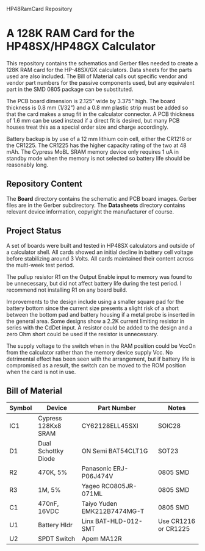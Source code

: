 HP48RamCard Repository

# A 128K RAM Card for the HP48SX/HP48GX Calculator

This repository contains the schematics and Gerber files needed to create
a 128K RAM card for the HP-48SX/GX calculators. Data sheets for the parts
used are also included. The Bill of Material calls out specific vendor and
vendor part numbers for the passive components used, but any equivalent
part in the SMD 0805 package can be substituted.

The PCB board dimension is 2.125" wide by 3.375" high. The board thickness
is 0.8 mm (1/32") and a 0.8 mm plastic strip must be added so that the card
makes a snug fit in the calculator connector. A PCB thickness of 1.6 mm
can be used instead if a direct fit is desired, but many PCB houses treat
this as a special order size and charge accordingly.

Battery backup is by use of a 12 mm lithium coin cell, either the CR1216 or
the CR1225. The CR1225 has the higher capacity rating of the two at 48 mAh.
The Cypress MoBL SRAM memory device only requires 1 uA in standby mode when
the memory is not selected so battery life should be reasonably long.

## Repository Content

The **Board** directory contains the schematic and PCB board images. Gerber
files are in the Gerber subdirectory. The **Datasheets** directory contains
relevant device information, copyright the manufacturer of course.

## Project Status

A set of boards were built and tested in HP48SX calculators and outside of
a calculator shell. All cards showed an initial decline in battery cell
voltage before stabilizing around 3 Volts. All cards maintained their
content across the multi-week test period.

The pullup resistor R1 on the Output Enable input to memory was found to be
unnecessary, but did not affect battery life during the test period. I
recommend not installing R1 on any board build.

Improvements to the design include using a smaller square pad for the battery
bottom since the current size presents a slight risk of a short between the
bottom pad and battery housing if a metal probe is inserted in the general
area. Some designs show a 2.2K current limiting resistor in series with the
CdDet input. A resistor could be added to the design and a zero Ohm short
could be used if the resistor is unnecessary.

The supply voltage to the switch when in the RAM position could be VccOn
from the calculator rather than the memory device supply Vcc. No detrimental
effect has been seen with the arrangement, but if battery life is
compromised as a result, the switch can be moved to the ROM position when
the card is not in use.

## Bill of Material

| Symbol | Device | Part Number | Notes       |
| ------ | ------ | ----------- | ----------- |
| IC1 | Cypress 128Kx8 SRAM| CY62128ELL45SXI | SOIC28 |
| D1 | Dual Schottky Diode | ON Semi BAT54CLT1G | SOT23 |
| R2 | 470K, 5% | Panasonic ERJ-P06J474V | 0805 SMD |
| R3 | 1M, 5% | Yageo RC0805JR-071ML | 0805 SMD |
| C1 | 470nF, 16VDC | Taiyo Yuden EMK212B7474MG-T | 0805 SMD |
| U1 | Battery Hldr | Linx BAT-HLD-012-SMT | Use CR1216 or CR1225 |
| U2 | SPDT Switch | Apem MA12R | |

